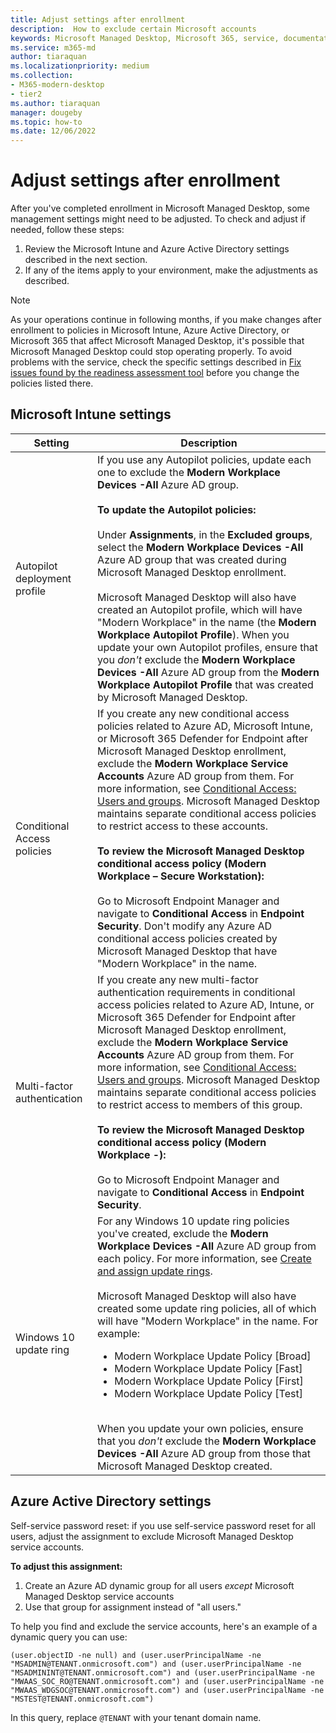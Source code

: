 ```yaml
---
title: Adjust settings after enrollment
description:  How to exclude certain Microsoft accounts
keywords: Microsoft Managed Desktop, Microsoft 365, service, documentation
ms.service: m365-md
author: tiaraquan
ms.localizationpriority: medium
ms.collection: 
- M365-modern-desktop
- tier2
ms.author: tiaraquan
manager: dougeby
ms.topic: how-to
ms.date: 12/06/2022
---
```


# Adjust settings after enrollment

After you've completed enrollment in Microsoft Managed Desktop, some management settings might need to be adjusted. To check and adjust if needed, follow these steps:

1. Review the Microsoft Intune and Azure Active Directory settings described in the next section.
2. If any of the items apply to your environment, make the adjustments as described.

> [!NOTE]
> As your operations continue in following months, if you make changes after enrollment to policies in Microsoft Intune, Azure Active Directory, or Microsoft 365 that affect Microsoft Managed Desktop, it's possible that Microsoft Managed Desktop could stop operating properly. To avoid problems with the service, check the specific settings described in [Fix issues found by the readiness assessment tool](../prepare/readiness-assessment-fix.md) before you change the policies listed there.

## Microsoft Intune settings

| Setting | Description |
| ------ | ------ |
| Autopilot deployment profile | If you use any Autopilot policies, update each one to exclude the **Modern Workplace Devices -All** Azure AD group. <br><br> **To update the Autopilot policies:** <br><br> Under **Assignments**, in the **Excluded groups**, select the **Modern Workplace Devices -All** Azure AD group that was created during Microsoft Managed Desktop enrollment. <br><br> Microsoft Managed Desktop will also have created an Autopilot profile, which will have "Modern Workplace" in the name (the **Modern Workplace Autopilot Profile**). When you update your own Autopilot profiles, ensure that you *don't* exclude the **Modern Workplace Devices -All** Azure AD group from the **Modern Workplace Autopilot Profile** that was created by Microsoft Managed Desktop. |
| Conditional Access policies | If you create any new conditional access policies related to Azure AD, Microsoft Intune, or Microsoft 365 Defender for Endpoint after Microsoft Managed Desktop enrollment, exclude the **Modern Workplace Service Accounts** Azure AD group from them. For more information, see [Conditional Access: Users and groups](/azure/active-directory/conditional-access/concept-conditional-access-users-groups). Microsoft Managed Desktop maintains separate conditional access policies to restrict access to these accounts. <br><br> **To review the Microsoft Managed Desktop conditional access policy (Modern Workplace – Secure Workstation):** <br><br> Go to Microsoft Endpoint Manager and navigate to **Conditional Access** in **Endpoint Security**. Don't modify any Azure AD conditional access policies created by Microsoft Managed Desktop that have "Modern Workplace" in the name. |
| Multi-factor authentication | If you create any new multi-factor authentication requirements in conditional access policies related to Azure AD, Intune, or Microsoft 365 Defender for Endpoint after Microsoft Managed Desktop enrollment, exclude the **Modern Workplace Service Accounts** Azure AD group from them. For more information, see [Conditional Access: Users and groups](/azure/active-directory/conditional-access/concept-conditional-access-users-groups). Microsoft Managed Desktop maintains separate conditional access policies to restrict access to members of this group. <br><br> **To review the Microsoft Managed Desktop conditional access policy (Modern Workplace -):** <br><br> Go to Microsoft Endpoint Manager and navigate to **Conditional Access** in **Endpoint Security**.
| Windows 10 update ring | For any Windows 10 update ring policies you've created, exclude the **Modern Workplace Devices -All** Azure AD group from each policy. For more information, see [Create and assign update rings](/mem/intune/protect/windows-10-update-rings#create-and-assign-update-rings). <br><br> Microsoft Managed Desktop will also have created some update ring policies, all of which will have "Modern Workplace" in the name. For example: <ul><li>Modern Workplace Update Policy [Broad]</li><li>Modern Workplace Update Policy [Fast]</li><li>Modern Workplace Update Policy [First]</li><li>Modern Workplace Update Policy [Test]</li></ul> <br>When you update your own policies, ensure that you *don't* exclude the **Modern Workplace Devices -All** Azure AD group from those that Microsoft Managed Desktop created. |

## Azure Active Directory settings

Self-service password reset: if you use self-service password reset for all users, adjust the assignment to exclude Microsoft Managed Desktop service accounts.

**To adjust this assignment:**

1. Create an Azure AD dynamic group for all users *except* Microsoft Managed Desktop service accounts
1. Use that group for assignment instead of "all users."

To help you find and exclude the service accounts, here's an example of a dynamic query you can use:

```Console
(user.objectID -ne null) and (user.userPrincipalName -ne "MSADMIN@TENANT.onmicrosoft.com") and (user.userPrincipalName -ne "MSADMININT@TENANT.onmicrosoft.com") and (user.userPrincipalName -ne "MWAAS_SOC_RO@TENANT.onmicrosoft.com") and (user.userPrincipalName -ne "MWAAS_WDGSOC@TENANT.onmicrosoft.com") and (user.userPrincipalName -ne "MSTEST@TENANT.onmicrosoft.com")
```

In this query, replace `@TENANT` with your tenant domain name.
